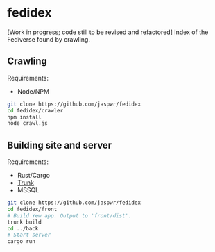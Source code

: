 # fedidex
[Work in progress; code still to be revised and refactored] Index of the Fediverse found by crawling.

## Crawling
Requirements:
* Node/NPM
```sh
git clone https://github.com/jaspwr/fedidex
cd fedidex/crawler
npm install
node crawl.js
```

## Building site and server
Requirements:
* Rust/Cargo
* [Trunk](https://trunkrs.dev/)
* MSSQL
```sh
git clone https://github.com/jaspwr/fedidex
cd fedidex/front
# Build Yew app. Output to 'front/dist'.
trunk build
cd ../back
# Start server
cargo run
```